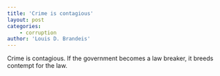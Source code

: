 ```yaml
---
title: 'Crime is contagious'
layout: post
categories:
    - corruption
author: 'Louis D. Brandeis'
---
```


Crime is contagious. If the government becomes a law breaker, it breeds contempt for the law.